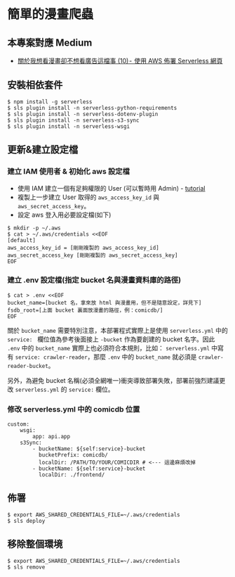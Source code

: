 # 簡單的漫畫爬蟲

## 本專案對應 Medium

-   [關於我想看漫畫卻不想看廣告這檔事 (10) -  使用 AWS 佈署 Serverless 網頁]()

## 安裝相依套件

```shell=
$ npm install -g serverless
$ sls plugin install -n serverless-python-requirements
$ sls plugin install -n serverless-dotenv-plugin
$ sls plugin install -n serverless-s3-sync
$ sls plugin install -n serverless-wsgi
```

## 更新&建立設定檔

### 建立 IAM 使用者 & 初始化 aws 設定檔

-   使用 IAM 建立一個有足夠權限的 User (可以暫時用 Admin) - [tutorial](https://docs.aws.amazon.com/systems-manager/latest/userguide/setup-create-admin-user.html)
-   複製上一步建立 User 取得的 `aws_access_key_id` 與 `aws_secret_access_key`。
-   設定 aws 登入用必要設定檔(如下)

```shell=
$ mkdir -p ~/.aws
$ cat > ~/.aws/credentials <<EOF
[default]
aws_access_key_id = [剛剛複製的 aws_access_key_id]
aws_secret_access_key [剛剛複製的 aws_secret_access_key]
EOF
```

### 建立 .env 設定檔(指定 bucket 名與漫畫資料庫的路徑)

```shell=
$ cat > .env <<EOF
bucket_name=[bucket 名，拿來放 html 與漫畫用，但不是隨意設定，詳見下]
fsdb_root=[上面 bucket 裏面放漫畫的路徑，例：comicdb/]
EOF
```

關於 `bucket_name` 需要特別注意，本部署程式實際上是使用 `serverless.yml` 中的 `service: ` 欄位值為參考後面接上 `-bucket` 作為要創建的 bucket 名字。因此 `.env` 中的 `bucket_name` 實際上也必須符合本規則，比如： `serverless.yml` 中寫有 `service: crawler-reader`，那麼 `.env` 中的 `bucket_name` 就必須是 `crawler-reader-bucket`。

另外，為避免 bucket 名稱(必須全網唯一)衝突導致部署失敗，部署前強烈建議更改 `serverless.yml` 的 `service:` 欄位。

### 修改 serverless.yml 中的 comicdb 位置

```yml=
custom:
    wsgi:
        app: api.app
    s3Sync:
        - bucketName: ${self:service}-bucket
          bucketPrefix: comicdb/
          localDir: /PATH/TO/YOUR/COMICDIR # <--- 這邊麻煩改掉
        - bucketName: ${self:service}-bucket
          localDir: ./frontend/
```

## 佈署

```shell=
$ export AWS_SHARED_CREDENTIALS_FILE=~/.aws/credentials
$ sls deploy
```

## 移除整個環境

```shell=
$ export AWS_SHARED_CREDENTIALS_FILE=~/.aws/credentials
$ sls remove
```
